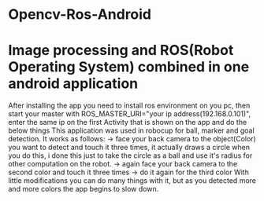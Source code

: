 # Opencv-Ros-Android
  Image processing and ROS(Robot Operating System) combined in one android application
========================================================================================
After installing the app you need to install ros environment on you pc, then start your master with
ROS_MASTER_URI="your ip address(192.168.0.101)", enter the same ip on the first Activity that is shown
on the app and do the below things
This application was used in robocup for ball, marker and goal detection. It works as follows:
        -> face your back camera to the object(Color) you want to detect and touch it three 
           times, it actually draws a circle when you do this, i done this just to take the circle
           as a ball and use it's radius for other computation on the robot.
        -> again face your back camera to the second color and touch it three times 
        -> do it again for the third color
With little modifications you can do many things with it, but as you detected more and more colors 
the app begins to slow down.


